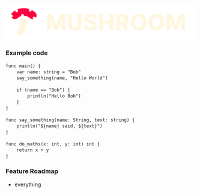 ![logo](./logo.png)

### Example code
```
func main() {
    var name: string = "Bob"
    say_something(name, "Hello World")

    if (name == "Bob") {
        println("Hello Bob")
    }
}

func say_something(name: String, text: string) {
    println("${name} said, ${text}")
}

func do_maths(x: int, y: int) int {
    return x + y
}
```

### Feature Roadmap
* everything


